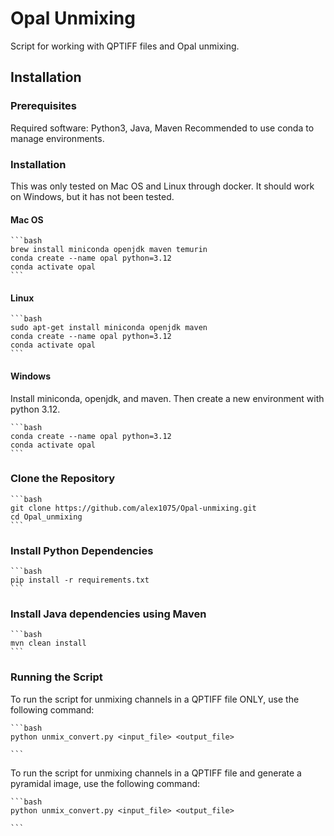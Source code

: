 # Opal Unmixing

Script for working with QPTIFF files and Opal unmixing.

## Installation

### Prerequisites

Required software: Python3, Java, Maven
Recommended to use conda to manage environments.

### Installation

This was only tested on Mac OS and Linux through docker. It should work on Windows, but it has not been tested.

#### Mac OS
    ```bash
    brew install miniconda openjdk maven temurin
    conda create --name opal python=3.12
    conda activate opal
    ```

#### Linux
    ```bash
    sudo apt-get install miniconda openjdk maven
    conda create --name opal python=3.12
    conda activate opal
    ```

#### Windows

Install miniconda, openjdk, and maven. Then create a new environment with python 3.12.

    ```bash
    conda create --name opal python=3.12
    conda activate opal
    ```

### Clone the Repository
    ```bash
    git clone https://github.com/alex1075/Opal-unmixing.git
    cd Opal_unmixing
    ```


### Install Python Dependencies
    ```bash
    pip install -r requirements.txt
    ```

### Install Java dependencies using Maven
    ```bash
    mvn clean install
    ```

### Running the Script


To run the script for unmixing channels in a QPTIFF file ONLY, use the following command:

    ```bash
    python unmix_convert.py <input_file> <output_file> 

    ```

To run the script for unmixing channels in a QPTIFF file and generate a pyramidal image, use the following command:    

    ```bash
    python unmix_convert.py <input_file> <output_file> 

    ```